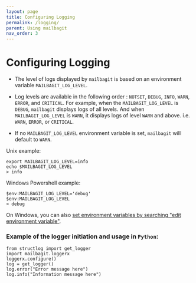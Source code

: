 ```yaml
---
layout: page
title: Configuring Logging
permalink: /logging/
parent: Using mailbagit
nav_order: 3
---
```


# Configuring Logging

* The level of logs displayed by `mailbagit` is based on an environment variable `MAILBAGIT_LOG_LEVEL`.

* Log levels are available in the following order : `NOTSET`, `DEBUG`, `INFO`, `WARN`, `ERROR`, and `CRITICAL`.
For example, when the `MAILBAGIT_LOG_LEVEL` is `DEBUG`, `mailbagit` displays logs of all levels.
And when `MAILBAGIT_LOG_LEVEL` is `WARN`, it displays logs of level `WARN` and above. i.e. `WARN`, `ERROR`, or `CRITICAL`.

* If no `MAILBAGIT_LOG_LEVEL` environment variable is set, `mailbagit` will default to `WARN`.

Unix example:

```
export MAILBAGIT_LOG_LEVEL=info
echo $MAILBAGIT_LOG_LEVEL
> info
```

Windows Powershell example:

```
$env:MAILBAGIT_LOG_LEVEL='debug'
$env:MAILBAGIT_LOG_LEVEL
> debug
```

On Windows, you can also [set environment variables by searching "edit environment variable"](https://www.onmsft.com/how-to/how-to-set-an-environment-variable-in-windows-10).



### Example of the logger initiation and usage in `Python`:

```
from structlog import get_logger
import mailbagit.loggerx
loggerx.configure()
log = get_logger()	
log.error("Error message here")
log.info("Information message here")
```